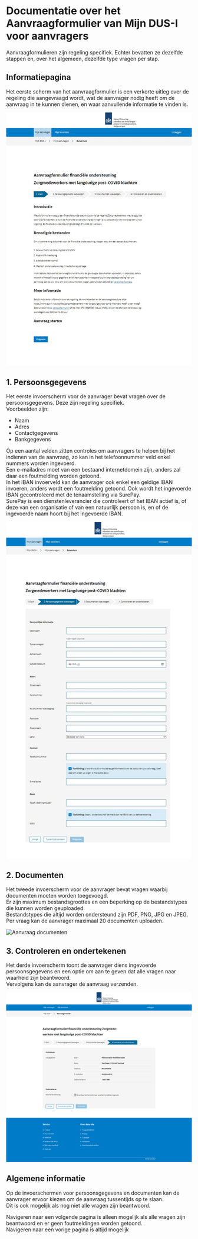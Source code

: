 # Documentatie over het Aanvraagformulier van Mijn DUS-I voor aanvragers

Aanvraagformulieren zijn regeling specifiek. Echter bevatten ze dezelfde stappen en, over het algemeen, dezelfde type vragen per stap.

## Informatiepagina

Het eerste scherm van het aanvraagformulier is een verkorte uitleg over de regeling die aangevraagd wordt, wat de aanvrager nodig heeft om de aanvraag in te kunnen dienen, en waar aanvullende informatie te vinden is.  

![Aanvraag informatiepagina](./images/DUSI%20aanvraag%20start.jpeg)

## 1. Persoonsgegevens

Het eerste invoerscherm voor de aanvrager bevat vragen over de persoonsgegevens. Deze zijn regeling specifiek.  
Voorbeelden zijn:

- Naam
- Adres
- Contactgegevens
- Bankgegevens

Op een aantal velden zitten controles om aanvragers te helpen bij het indienen van de aanvraag, zo kan in het telefoonnummer veld enkel nummers worden ingevoerd.  
Een e-mailadres moet van een bestaand internetdomein zijn, anders zal daar een foutmelding worden getoond.  
In het IBAN invoerveld kan de aanvrager ook enkel een geldige IBAN invoeren, anders wordt een foutmelding getoond. Ook wordt het ingevoerde IBAN gecontroleerd met de tenaamstelling via SurePay.  
SurePay is een dienstenleverancier die controleert of het IBAN actief is, of deze van een organisatie of van een natuurlijk persoon is, en of de ingevoerde naam hoort bij het ingevoerde IBAN.  

![Aanvraag persoonsgegevens](./images/DUSI%20aanvraag%20stap%201.jpeg)

## 2. Documenten

Het tweede invoerscherm voor de aanvrager bevat vragen waarbij documenten moeten worden toegevoegd.  
Er zijn maximum bestandsgroottes en een beperking op de bestandstypes die kunnen worden geuploaded.  
Bestandstypes die altijd worden ondersteund zijn PDF, PNG, JPG en JPEG.  
Per vraag kan de aanvrager maximaal 20 documenten uploaden.

![Aanvraag documenten](./images/DUSI%20aanvraagformulier%20uploadpagina.jpeg)

## 3. Controleren en ondertekenen

Het derde invoerscherm toont de aanvrager diens ingevoerde persoonsgegevens en een optie om aan te geven dat alle vragen naar waarheid zijn beantwoord.  
Vervolgens kan de aanvrager de aanvraag verzenden.

![Aanvraag controleren](./images/screencapture-aanvraag-acc-dusi-rdobeheer-nl-regelingen-7e5d64e9-35f0-4fee-b8d2-dca967b43183-2023-09-23-19_14_20.png)

## Algemene informatie

Op de invoerschermen voor persoonsgegevens en documenten kan de aanvrager ervoor kiezen om de aanvraag tussentijds op te slaan.  
Dit is ook mogelijk als nog niet alle vragen zijn beantwoord.  

Navigeren naar een volgende pagina is alleen mogelijk als alle vragen zijn beantwoord en er geen foutmeldingen worden getoond.  
Navigeren naar een vorige pagina is altijd mogelijk

<div class="page-break"></div>
